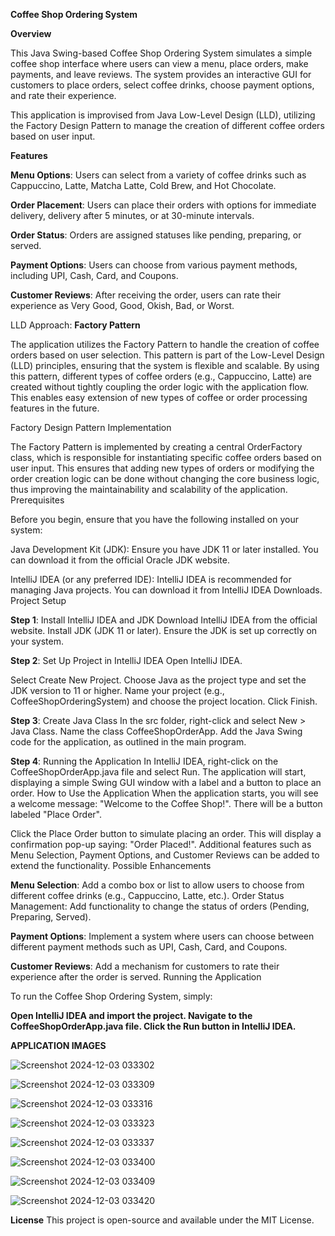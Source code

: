 **Coffee Shop Ordering System**

**Overview**

This Java Swing-based Coffee Shop Ordering System simulates a simple coffee shop interface where users can view a menu, place orders, make payments, and leave reviews. The system provides an interactive GUI for customers to place orders, select coffee drinks, choose payment options, and rate their experience.

This application is improvised from Java Low-Level Design (LLD), utilizing the Factory Design Pattern to manage the creation of different coffee orders based on user input.

**Features**

**Menu Options**: Users can select from a variety of coffee drinks such as Cappuccino, Latte, Matcha Latte, Cold Brew, and Hot Chocolate.

**Order Placement**: Users can place their orders with options for immediate delivery, delivery after 5 minutes, or at 30-minute intervals.

**Order Status**: Orders are assigned statuses like pending, preparing, or served.

**Payment Options**: Users can choose from various payment methods, including UPI, Cash, Card, and Coupons.

**Customer Reviews**: After receiving the order, users can rate their experience as Very Good, Good, Okish, Bad, or Worst.

LLD Approach: **Factory Pattern**

The application utilizes the Factory Pattern to handle the creation of coffee orders based on user selection. This pattern is part of the Low-Level Design (LLD) principles, ensuring that the system is flexible and scalable. By using this pattern, different types of coffee orders (e.g., Cappuccino, Latte) are created without tightly coupling the order logic with the application flow. This enables easy extension of new types of coffee or order processing features in the future.

Factory Design Pattern Implementation

The Factory Pattern is implemented by creating a central OrderFactory class, which is responsible for instantiating specific coffee orders based on user input.
This ensures that adding new types of orders or modifying the order creation logic can be done without changing the core business logic, thus improving the maintainability and scalability of the application.
Prerequisites

Before you begin, ensure that you have the following installed on your system:

Java Development Kit (JDK):
Ensure you have JDK 11 or later installed. You can download it from the official Oracle JDK website.

IntelliJ IDEA (or any preferred IDE):
IntelliJ IDEA is recommended for managing Java projects. You can download it from IntelliJ IDEA Downloads.
Project Setup

**Step 1**: Install IntelliJ IDEA and JDK
Download IntelliJ IDEA from the official website.
Install JDK (JDK 11 or later). Ensure the JDK is set up correctly on your system.

**Step 2**: Set Up Project in IntelliJ IDEA
Open IntelliJ IDEA.

Select Create New Project.
Choose Java as the project type and set the JDK version to 11 or higher.
Name your project (e.g., CoffeeShopOrderingSystem) and choose the project location.
Click Finish.

**Step 3**: Create Java Class
In the src folder, right-click and select New > Java Class.
Name the class CoffeeShopOrderApp.
Add the Java Swing code for the application, as outlined in the main program.

**Step 4**: Running the Application
In IntelliJ IDEA, right-click on the CoffeeShopOrderApp.java file and select Run.
The application will start, displaying a simple Swing GUI window with a label and a button to place an order.
How to Use the Application
When the application starts, you will see a welcome message: "Welcome to the Coffee Shop!".
There will be a button labeled "Place Order".

Click the Place Order button to simulate placing an order. This will display a confirmation pop-up saying: "Order Placed!".
Additional features such as Menu Selection, Payment Options, and Customer Reviews can be added to extend the functionality.
Possible Enhancements

**Menu Selection**: Add a combo box or list to allow users to choose from different coffee drinks (e.g., Cappuccino, Latte, etc.).
Order Status Management: Add functionality to change the status of orders (Pending, Preparing, Served).

**Payment Options**: Implement a system where users can choose between different payment methods such as UPI, Cash, Card, and Coupons.

**Customer Reviews**: Add a mechanism for customers to rate their experience after the order is served.
Running the Application

To run the Coffee Shop Ordering System, simply:

**Open IntelliJ IDEA and import the project.
Navigate to the CoffeeShopOrderApp.java file.
Click the Run button in IntelliJ IDEA.**

**APPLICATION IMAGES**

![Screenshot 2024-12-03 033302](https://github.com/user-attachments/assets/6044dcd9-478d-4123-be33-2005beada944)

![Screenshot 2024-12-03 033309](https://github.com/user-attachments/assets/a395b6bf-73af-4330-8c40-4ba86b7b79cf)

![Screenshot 2024-12-03 033316](https://github.com/user-attachments/assets/559a74b6-7e43-47ca-b856-d1516b3564e8)

![Screenshot 2024-12-03 033323](https://github.com/user-attachments/assets/c45505de-6a35-477c-8eb5-d726d7150d9e)

![Screenshot 2024-12-03 033337](https://github.com/user-attachments/assets/18421063-a18e-4826-b487-d0a14c960d40)

![Screenshot 2024-12-03 033400](https://github.com/user-attachments/assets/c4db18b9-4fec-438d-8ef1-b875b74bfa37)

![Screenshot 2024-12-03 033409](https://github.com/user-attachments/assets/e00333e4-969d-437e-b7e3-e323feaec29f)

![Screenshot 2024-12-03 033420](https://github.com/user-attachments/assets/db5dc7b8-a030-417c-a710-2bc553ebfe78)



**License**
This project is open-source and available under the MIT License.
